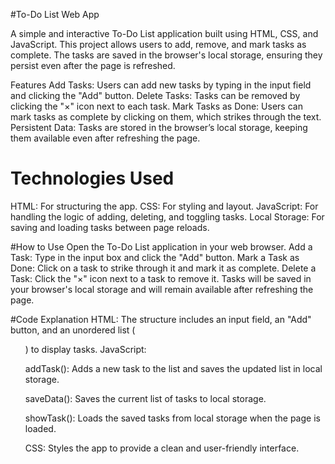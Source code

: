 #To-Do List Web App

A simple and interactive To-Do List application built using HTML, CSS, and JavaScript. This project allows users to add, remove, and mark tasks as complete. The tasks are saved in the browser's local storage, ensuring they persist even after the page is refreshed.

Features
Add Tasks: Users can add new tasks by typing in the input field and clicking the "Add" button.
Delete Tasks: Tasks can be removed by clicking the "×" icon next to each task.
Mark Tasks as Done: Users can mark tasks as complete by clicking on them, which strikes through the text.
Persistent Data: Tasks are stored in the browser’s local storage, keeping them available even after refreshing the page.

# Technologies Used
HTML: For structuring the app.
CSS: For styling and layout.
JavaScript: For handling the logic of adding, deleting, and toggling tasks.
Local Storage: For saving and loading tasks between page reloads.

#How to Use
Open the To-Do List application in your web browser.
Add a Task: Type in the input box and click the "Add" button.
Mark a Task as Done: Click on a task to strike through it and mark it as complete.
Delete a Task: Click the "×" icon next to a task to remove it.
Tasks will be saved in your browser's local storage and will remain available after refreshing the page.

#Code Explanation
HTML: The structure includes an input field, an "Add" button, and an unordered list (<ul>) to display tasks.
JavaScript:

addTask(): Adds a new task to the list and saves the updated list in local storage.

saveData(): Saves the current list of tasks to local storage.

showTask(): Loads the saved tasks from local storage when the page is loaded.

CSS: Styles the app to provide a clean and user-friendly interface.
